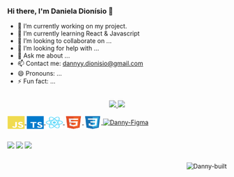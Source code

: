 ### Hi there, I'm Daniela Dionísio 👋

- 🔭 I’m currently working on my project.
- 🌱 I’m currently learning React & Javascript
- 👯 I’m looking to collaborate on ...
- 🤔 I’m looking for help with ...
- 💬 Ask me about ...
- 📫 Contact me: dannyy.dionisio@gmail.com
- 😄 Pronouns: ...
- ⚡ Fun fact: ...

##

<div align="center">
  <a href="https://github.com/DannyDionisio">
  <img height="180em" src="https://github-readme-stats.vercel.app/api?username=DannyDionisio&show_icons=true&theme=bear&include_all_commits=true&count_private=true"/>
  <img height="180em" src="https://github-readme-stats.vercel.app/api/top-langs/?username=DannyDionisio&layout=compact&langs_count=7&theme=bear"/>
</div>
  
<div style="display: inline_block"><br>
  <img align="center" alt="Danny-Js" height="30" width="40" src="https://raw.githubusercontent.com/devicons/devicon/master/icons/javascript/javascript-plain.svg">
  <img align="center" alt="Danny-Ts" height="30" width="40" src="https://raw.githubusercontent.com/devicons/devicon/master/icons/typescript/typescript-plain.svg">
  <img align="center" alt="Danny-React" height="30" width="40" src="https://raw.githubusercontent.com/devicons/devicon/master/icons/react/react-original.svg">
  <img align="center" alt="Danny-HTML" height="30" width="40" src="https://raw.githubusercontent.com/devicons/devicon/master/icons/html5/html5-original.svg">
  <img align="center" alt="Danny-CSS" height="30" width="40" src="https://raw.githubusercontent.com/devicons/devicon/master/icons/css3/css3-original.svg">
  <img align="center" alt="Danny-Figma" height="30" width="40" src="https://cdn.jsdelivr.net/gh/devicons/devicon/icons/figma/figma-original.svg" />
  
</div>
  
   ##
  
<div> 
  <a href = "mailto:dannyy.dionisio@gmail.com"><img src="https://img.shields.io/badge/Gmail-D14836?style=for-the-badge&logo=gmail&logoColor=white" target="_blank"></a>
  <a href="https://www.linkedin.com/in/danieladionisio" target="_blank"><img src="https://img.shields.io/badge/-LinkedIn-%230077B5?style=for-the-badge&logo=linkedin&logoColor=white" target="_blank"></a>
  <a href="https://discord.gg/pDbY76q8Qf" target="_blank"><img src="https://img.shields.io/badge/Discord-7289DA?style=for-the-badge&logo=discord&logoColor=white" target="_blank"></a> 
 
</div>
  
  ##
  
 <img align="right" alt="Danny-built" src="http://ForTheBadge.com/images/badges/built-with-love.svg" />
